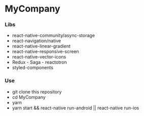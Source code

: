 # MyCompany


### Libs

* react-native-community/async-storage
* react-navigation/native
* react-native-linear-gradient 
* react-native-responsive-screen
* react-native-vector-icons
* Redux - Saga - reactotron
* styled-components


### Use

- git clone this repository
- cd MyCompany
- yarn
- yarn start && react-native run-android || react-native run-ios
